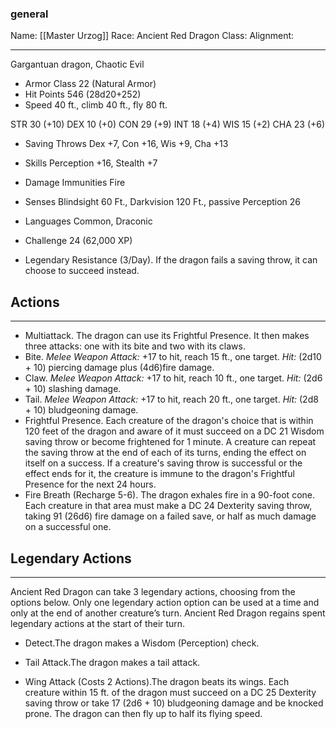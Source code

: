 ### general

Name: [[Master Urzog]]
Race: Ancient Red Dragon
Class: 
Alignment: 

---

Gargantuan dragon, Chaotic Evil

- Armor Class 22 (Natural Armor)
- Hit Points 546 (28d20+252)
- Speed 40 ft., climb 40 ft., fly 80 ft.

STR  30 (+10)
DEX  10 (+0)
CON 29 (+9)
INT  18 (+4)
WIS  15 (+2)
CHA  23 (+6)

- Saving Throws Dex +7, Con +16, Wis +9, Cha +13
- Skills Perception +16, Stealth +7
- Damage Immunities Fire
- Senses Blindsight 60 Ft., Darkvision 120 Ft., passive Perception 26
- Languages Common, Draconic
- Challenge 24 (62,000 XP)

- Legendary Resistance (3/Day). If the dragon fails a saving throw, it can choose to succeed instead.

## Actions

---

- Multiattack. The dragon can use its Frightful Presence. It then makes three attacks: one with its bite and two with its claws.
- Bite. _Melee Weapon Attack:_ +17 to hit, reach 15 ft., one target. _Hit:_ (2d10 + 10) piercing damage plus (4d6)fire damage.
- Claw. _Melee Weapon Attack:_ +17 to hit, reach 10 ft., one target. _Hit:_ (2d6 + 10) slashing damage.
- Tail. _Melee Weapon Attack:_ +17 to hit, reach 20 ft., one target. _Hit:_ (2d8 + 10) bludgeoning damage.
- Frightful Presence. Each creature of the dragon's choice that is within 120 feet of the dragon and aware of it must succeed on a DC 21 Wisdom saving throw or become frightened for 1 minute. A creature can repeat the saving throw at the end of each of its turns, ending the effect on itself on a success. If a creature's saving throw is successful or the effect ends for it, the creature is immune to the dragon's Frightful Presence for the next 24 hours.
- Fire Breath (Recharge 5-6). The dragon exhales fire in a 90-foot cone. Each creature in that area must make a DC 24 Dexterity saving throw, taking 91 (26d6) fire damage on a failed save, or half as much damage on a successful one.

## Legendary Actions

---

Ancient Red Dragon can take 3 legendary actions, choosing from the options below. Only one legendary action option can be used at a time and only at the end of another creature’s turn. Ancient Red Dragon regains spent legendary actions at the start of their turn.  

- Detect.The dragon makes a Wisdom (Perception) check.
    
- Tail Attack.The dragon makes a tail attack.
    
- Wing Attack (Costs 2 Actions).The dragon beats its wings. Each creature within 15 ft. of the dragon must succeed on a DC 25 Dexterity saving throw or take 17 (2d6 + 10) bludgeoning damage and be knocked prone. The dragon can then fly up to half its flying speed.